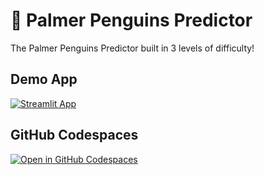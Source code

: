 # 🤖 Palmer Penguins Predictor

The Palmer Penguins Predictor built in 3 levels of difficulty!

## Demo App

[![Streamlit App](https://static.streamlit.io/badges/streamlit_badge_black_white.svg)](https://palmer-penguins.streamlit.app/)

## GitHub Codespaces

[![Open in GitHub Codespaces](https://github.com/codespaces/badge.svg)](https://codespaces.new/dataprofessor/palmer-penguins?quickstart=1)

